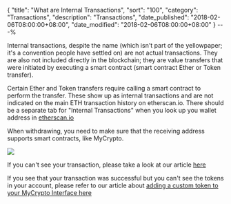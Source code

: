 {
 "title": "What are Internal Transactions",
 "sort": "100",
 "category": "Transactions",
 "description": "Transactions",
 "date_published": "2018-02-06T08:00:00+08:00",
 "date_modified": "2018-02-06T08:00:00+08:00"
}
---%

Internal transactions, despite the name (which isn't part of the yellowpaper; it's a convention people have settled on) are not actual transactions. They are also not included directly in the blockchain; they are value transfers that were initiated by executing a smart contract (smart contract Ether or Token transfer).

Certain Ether and Token transfers require calling a smart contract to perform the transfer. These show up as internal transactions and are not indicated on the main ETH transaction history on etherscan.io. There should be a separate tab for "Internal Transactions" when you look up you wallet address in [etherscan.io](https://etherscan.io/)

When withdrawing, you need to make sure that the receiving address supports smart contracts, like MyCrypto.

![](https://i.imgur.com/KRrv6r8.jpg)

If you can't see your transaction, please take a look at our article [here](https://support.mycrypto.com/transactions/transactions-not-showing-or-pending.html)

If you see that your transaction was successful but you can't see the tokens in your account, please refer to our article about [adding a custom token to your MyCrypto Interface here](https://support.mycrypto.com/tokens/adding-new-token-and-sending-custom-tokens.html)
